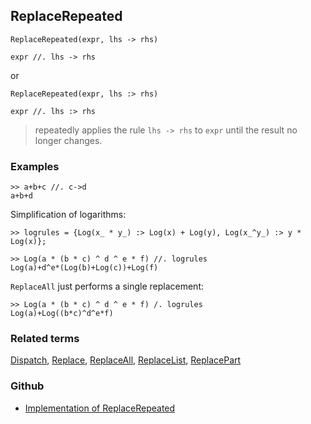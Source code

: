 ## ReplaceRepeated

```
ReplaceRepeated(expr, lhs -> rhs)

expr //. lhs -> rhs
```

or

```
ReplaceRepeated(expr, lhs :> rhs)

expr //. lhs :> rhs
```

> repeatedly applies the rule `lhs -> rhs` to `expr` until  the result no longer changes. 
 
### Examples

```
>> a+b+c //. c->d
a+b+d
```

Simplification of logarithms:

```
>> logrules = {Log(x_ * y_) :> Log(x) + Log(y), Log(x_^y_) :> y * Log(x)};

>> Log(a * (b * c) ^ d ^ e * f) //. logrules
Log(a)+d^e*(Log(b)+Log(c))+Log(f) 
```

`ReplaceAll` just performs a single replacement:

```
>> Log(a * (b * c) ^ d ^ e * f) /. logrules
Log(a)+Log((b*c)^d^e*f) 
```

### Related terms 
[Dispatch](Dispatch.md), [Replace](Replace.md), [ReplaceAll](ReplaceAll.md), [ReplaceList](ReplaceList.md), [ReplacePart](ReplacePart.md)

### Github

* [Implementation of ReplaceRepeated](https://github.com/axkr/symja_android_library/blob/master/symja_android_library/matheclipse-core/src/main/java/org/matheclipse/core/builtin/ListFunctions.java#L6168) 
